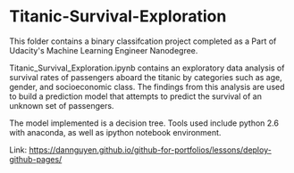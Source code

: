 # Titanic-Survival-Exploration

This folder contains a binary classifcation project completed as a Part of Udacity's Machine Learning Engineer Nanodegree.

Titanic_Survival_Exploration.ipynb contains an exploratory data analysis of survival rates of passengers aboard the titanic by categories such as age, gender, and socioeconomic class. The findings from this analysis are used to build a prediction model that attempts to predict the survival of an unknown set of passengers.

The model implemented is a decision tree. Tools used include python 2.6 with anaconda, as well as ipython notebook environment.

Link: https://dannguyen.github.io/github-for-portfolios/lessons/deploy-github-pages/
